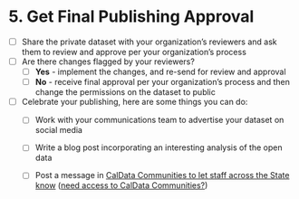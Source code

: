 # 5. Get Final Publishing Approval

* [ ] Share the private dataset with your organization’s reviewers and ask them to review and approve per your organization’s process
* [ ] Are there changes flagged by your reviewers?
  * [ ] **Yes** - implement the changes, and re-send for review and approval
  * [ ] **No** - receive final approval per your organization’s process and then change the permissions on the dataset to public
* [ ] Celebrate your publishing, here are some things you can do:
  * [ ] Work with your communications team to advertise your dataset on social media
  * [ ] Write a blog post incorporating an interesting analysis of the open data
  * [ ] Post a message in [CalData Communities to let staff across the State know](https://teams.microsoft.com/l/channel/19%3a037b34f454d94a9fa7f6aa964c052af4%40thread.tacv2/Open%2520Data?groupId=0f45987a-e632-4e93-be66-ebfd6079e926&tenantId=68a88534-151d-4e79-8046-09be7890656c) \([need access to CalData Communities?](https://forms.office.com/Pages/DesignPage.aspx#FormId=NIWoaB0VeU6ARgm-eJBlbP8EsQ790KZKrhPJ1tkPH1JURjFWN1paMUtURFU5TFZOSjdTNVFZMkxEQi4u)\)


